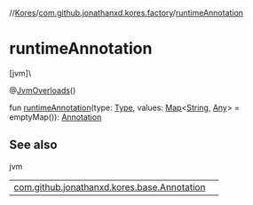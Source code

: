 //[Kores](../../index.md)/[com.github.jonathanxd.kores.factory](index.md)/[runtimeAnnotation](runtime-annotation.md)

# runtimeAnnotation

[jvm]\

@[JvmOverloads](https://kotlinlang.org/api/latest/jvm/stdlib/kotlin.jvm/-jvm-overloads/index.html)()

fun [runtimeAnnotation](runtime-annotation.md)(type: [Type](https://docs.oracle.com/javase/8/docs/api/java/lang/reflect/Type.html), values: [Map](https://kotlinlang.org/api/latest/jvm/stdlib/kotlin.collections/-map/index.html)<[String](https://kotlinlang.org/api/latest/jvm/stdlib/kotlin/-string/index.html), [Any](https://kotlinlang.org/api/latest/jvm/stdlib/kotlin/-any/index.html)> = emptyMap()): [Annotation](../com.github.jonathanxd.kores.base/-annotation/index.md)

## See also

jvm

| | |
|---|---|
| [com.github.jonathanxd.kores.base.Annotation](../com.github.jonathanxd.kores.base/-annotation/index.md) |  |
